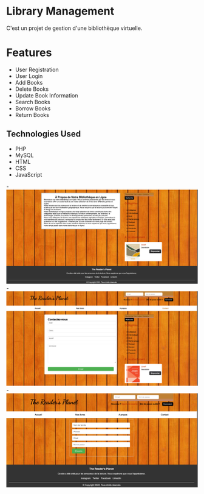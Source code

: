 # Library Management

C'est un projet de gestion d'une bibliothèque virtuelle.


# Features

- User Registration
- User Login
- Add Books
- Delete Books
- Update Book Information
- Search Books
- Borrow Books
- Return Books

## Technologies Used

- PHP
- MySQL
- HTML
- CSS
- JavaScript




-![Screenshot](4.png)
-![Screenshot](5.png)
-![Screenshot](6.png)


